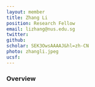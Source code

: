 ```yaml
---
layout: member
title: Zhang Li 
position: Research Fellow
email: lizhang@nus.edu.sg
twitter: 
github:
scholar: SEK3OwsAAAAJ&hl=zh-CN
photo: zhangli.jpeg
ucsf: 
---
```


### Overview
